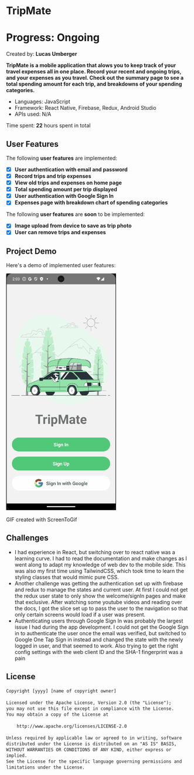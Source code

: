 # TripMate

# Progress: Ongoing

Created by: **Lucas Umberger**

**TripMate is a mobile application that alows you to keep track of your travel expenses all in one place. Record your recent and ongoing trips, and your expenses as you travel. Check out the summary page to see a total spending amount for each trip, and breakdowns of your spending categories.**

 - Languages: JavaScript
 - Framework: React Native, Firebase, Redux, Android Studio
 - APIs used: N/A

Time spent: **22** hours spent in total

## User Features

The following **user features** are implemented:

- [x] **User authentication with email and password**
- [x] **Record trips and trip expenses**
- [x] **View old trips and expenses on home page**
- [x] **Total spending amount per trip displayed**
- [x] **User authentication with Google Sign In**
- [x] **Expenses page with breakdown chart of spending categories**
      
The following **user features** are **soon** to be implemented:

- [x] **Image upload from device to save as trip photo**
- [x] **User can remove trips and expenses**

## Project Demo

Here's a demo of implemented user features:

<img src="./TripMate_walkthrough.gif" alt="Demo GIF" width="300"/>

GIF created with ScreenToGif

## Challenges

  - I had experience in React, but switching over to react native was a learning curve. I had to read the documentation and make changes as I went along to adapt my knowledge of web dev to the mobile side. This was also my first time using TailwindCSS, which took time to learn the styling classes that would mimic pure CSS.
  - Another challenge was getting the authentication set up with firebase and redux to manage the states and current user. At first I could not get the redux user state to only show the welcome/signIn pages and make that exclusive. After watching some youtube videos and reading over the docs, I got the slice set up to pass the user to the navigation so that only certain screens would load if a user was present.
  - Authenticating users through Google Sign In was probably the largest issue I had during the app development. I could not get the Google Sign in to authenticate the user once the email was verified, but switched to Google One Tap Sign in instead and changed the state with the newly logged in user, and that seemed to work. Also trying to get the right config settings with the web client ID and the SHA-1 fingerprint was a pain

## License

    Copyright [yyyy] [name of copyright owner]

    Licensed under the Apache License, Version 2.0 (the "License");
    you may not use this file except in compliance with the License.
    You may obtain a copy of the License at

        http://www.apache.org/licenses/LICENSE-2.0

    Unless required by applicable law or agreed to in writing, software
    distributed under the License is distributed on an "AS IS" BASIS,
    WITHOUT WARRANTIES OR CONDITIONS OF ANY KIND, either express or implied.
    See the License for the specific language governing permissions and
    limitations under the License.
